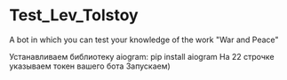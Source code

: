 # Test_Lev_Tolstoy
A bot in which you can test your knowledge of the work "War and Peace"

Устанавливаем библиотеку aiogram: pip install aiogram
На 22 строчке указываем токен вашего бота
Запускаем)

